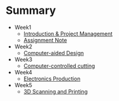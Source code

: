 # Summary


* Week1
	* [Introduction & Project Management](Week1/1_Introduction.md)
	* [Assignment Note](Week1/1_Assigment.md)
* Week2
	* [Computer-aided Design](Week2/2.md)
* Week3
	* [Computer-controlled cutting](Week3/3.md)
* Week4
	* [Electronics Production](Week4/4.md)
* Week5
	* [3D Scanning and Printing](Week5/5.md)

	
	